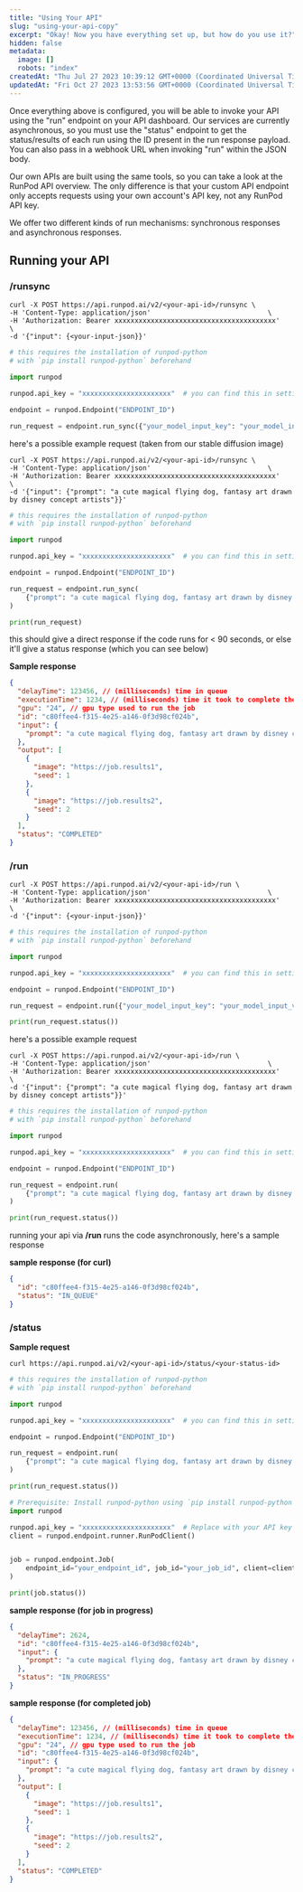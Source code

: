 ```yaml
---
title: "Using Your API"
slug: "using-your-api-copy"
excerpt: "Okay! Now you have everything set up, but how do you use it?"
hidden: false
metadata: 
  image: []
  robots: "index"
createdAt: "Thu Jul 27 2023 10:39:12 GMT+0000 (Coordinated Universal Time)"
updatedAt: "Fri Oct 27 2023 13:53:56 GMT+0000 (Coordinated Universal Time)"
---
```


Once everything above is configured, you will be able to invoke your API using the "run" endpoint on your API dashboard. Our services are currently asynchronous, so you must use the "status" endpoint to get the status/results of each run using the ID present in the run response payload. You can also pass in a webhook URL when invoking "run" within the JSON body.

Our own APIs are built using the same tools, so you can take a look at the RunPod API overview. The only difference is that your custom API endpoint only accepts requests using your own account's API key, not any RunPod API key.

We offer two different kinds of run mechanisms: synchronous responses and asynchronous responses.

## Running your API

### /runsync

<!-- dprint-ignore-start -->
```curl cURL
curl -X POST https://api.runpod.ai/v2/<your-api-id>/runsync \
-H 'Content-Type: application/json'                             \
-H 'Authorization: Bearer xxxxxxxxxxxxxxxxxxxxxxxxxxxxxxxxxxxxxxxx'    \
-d '{"input": {<your-input-json}}'
```
```python
# this requires the installation of runpod-python
# with `pip install runpod-python` beforehand

import runpod

runpod.api_key = "xxxxxxxxxxxxxxxxxxxxxx"  # you can find this in settings

endpoint = runpod.Endpoint("ENDPOINT_ID")

run_request = endpoint.run_sync({"your_model_input_key": "your_model_input_value"})
```
<!-- dprint-ignore-end -->

here's a possible example request (taken from our stable diffusion image)

<!-- dprint-ignore-start -->
```curl cURL
curl -X POST https://api.runpod.ai/v2/<your-api-id>/runsync \
-H 'Content-Type: application/json'                             \
-H 'Authorization: Bearer xxxxxxxxxxxxxxxxxxxxxxxxxxxxxxxxxxxxxxxx'    \
-d '{"input": {"prompt": "a cute magical flying dog, fantasy art drawn by disney concept artists"}}'
```
```python
# this requires the installation of runpod-python
# with `pip install runpod-python` beforehand

import runpod

runpod.api_key = "xxxxxxxxxxxxxxxxxxxxxx"  # you can find this in settings

endpoint = runpod.Endpoint("ENDPOINT_ID")

run_request = endpoint.run_sync(
    {"prompt": "a cute magical flying dog, fantasy art drawn by disney concept artists"}
)

print(run_request)
```
<!-- dprint-ignore-end -->

this should give a direct response if the code runs for \< 90 seconds, or else it'll give a status response (which you can see below)

**Sample response**

```json
{
  "delayTime": 123456, // (milliseconds) time in queue
  "executionTime": 1234, // (milliseconds) time it took to complete the job
  "gpu": "24", // gpu type used to run the job
  "id": "c80ffee4-f315-4e25-a146-0f3d98cf024b",
  "input": {
    "prompt": "a cute magical flying dog, fantasy art drawn by disney concept artists"
  },
  "output": [
    {
      "image": "https://job.results1",
      "seed": 1
    },
    {
      "image": "https://job.results2",
      "seed": 2
    }
  ],
  "status": "COMPLETED"
}
```

### /run

<!-- dprint-ignore-start -->
```curl cURL
curl -X POST https://api.runpod.ai/v2/<your-api-id>/run \
-H 'Content-Type: application/json'                             \
-H 'Authorization: Bearer xxxxxxxxxxxxxxxxxxxxxxxxxxxxxxxxxxxxxxxx'    \
-d '{"input": {<your-input-json}}'
```
```python
# this requires the installation of runpod-python
# with `pip install runpod-python` beforehand

import runpod

runpod.api_key = "xxxxxxxxxxxxxxxxxxxxxx"  # you can find this in settings

endpoint = runpod.Endpoint("ENDPOINT_ID")

run_request = endpoint.run({"your_model_input_key": "your_model_input_value"})

print(run_request.status())
```
<!-- dprint-ignore-end -->

here's a possible example request

<!-- dprint-ignore-start -->
```curl cURL
curl -X POST https://api.runpod.ai/v2/<your-api-id>/run \
-H 'Content-Type: application/json'                             \
-H 'Authorization: Bearer xxxxxxxxxxxxxxxxxxxxxxxxxxxxxxxxxxxxxxxx'    \
-d '{"input": {"prompt": "a cute magical flying dog, fantasy art drawn by disney concept artists"}}'
```
```python
# this requires the installation of runpod-python
# with `pip install runpod-python` beforehand

import runpod

runpod.api_key = "xxxxxxxxxxxxxxxxxxxxxx"  # you can find this in settings

endpoint = runpod.Endpoint("ENDPOINT_ID")

run_request = endpoint.run(
    {"prompt": "a cute magical flying dog, fantasy art drawn by disney concept artists"}
)

print(run_request.status())
```
<!-- dprint-ignore-end -->

running your api via **/run** runs the code asynchronously, here's a sample response

**sample response (for curl)**

```json
{
  "id": "c80ffee4-f315-4e25-a146-0f3d98cf024b",
  "status": "IN_QUEUE"
}
```

### /status

**Sample request**

<!-- dprint-ignore-start -->
```Text cURL
curl https://api.runpod.ai/v2/<your-api-id>/status/<your-status-id>
```
```python Start a job and return a status
# this requires the installation of runpod-python
# with `pip install runpod-python` beforehand

import runpod

runpod.api_key = "xxxxxxxxxxxxxxxxxxxxxx"  # you can find this in settings

endpoint = runpod.Endpoint("ENDPOINT_ID")

run_request = endpoint.run(
    {"prompt": "a cute magical flying dog, fantasy art drawn by disney concept artists"}
)

print(run_request.status())
```
```python Get the status of a running job
# Prerequisite: Install runpod-python using `pip install runpod-python`
import runpod

runpod.api_key = "xxxxxxxxxxxxxxxxxxxxxx"  # Replace with your API key
client = runpod.endpoint.runner.RunPodClient()


job = runpod.endpoint.Job(
    endpoint_id="your_endpoint_id", job_id="your_job_id", client=client
)

print(job.status())
```
<!-- dprint-ignore-end -->

**sample response (for job in progress)**

```json JSON
{
  "delayTime": 2624,
  "id": "c80ffee4-f315-4e25-a146-0f3d98cf024b",
  "input": {
    "prompt": "a cute magical flying dog, fantasy art drawn by disney concept artists"
  },
  "status": "IN_PROGRESS"
}
```

**sample response (for completed job)**

```json JSON
{
  "delayTime": 123456, // (milliseconds) time in queue
  "executionTime": 1234, // (milliseconds) time it took to complete the job
  "gpu": "24", // gpu type used to run the job
  "id": "c80ffee4-f315-4e25-a146-0f3d98cf024b",
  "input": {
    "prompt": "a cute magical flying dog, fantasy art drawn by disney concept artists"
  },
  "output": [
    {
      "image": "https://job.results1",
      "seed": 1
    },
    {
      "image": "https://job.results2",
      "seed": 2
    }
  ],
  "status": "COMPLETED"
}
```
